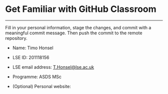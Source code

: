 # Get Familiar with GitHub Classroom
---

Fill in your personal information, stage the changes, and commit with a meaningful commit message.  Then push the commit to the remote repository.

* Name: Timo Honsel

* LSE ID: 201118156

* LSE email address: T.Honsel@lse.ac.uk

* Programme: ASDS MSc

* (Optional) Personal website:
